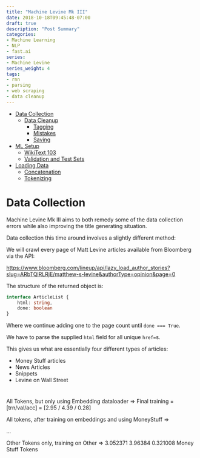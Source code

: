 ```yaml
---
title: "Machine Levine Mk III"
date: 2018-10-18T09:45:48-07:00
draft: true
description: "Post Summary"
categories:
- Machine Learning
- NLP
- fast.ai
series:
- Machine Levine
series_weight: 4
tags:
- rnn
- parsing
- web scraping
- data cleanup
---
```


- [Data Collection](#data-collection)
    - [Data Cleanup](#data-cleanup)
        - [Tagging](#tagging)
        - [Mistakes](#mistakes)
        - [Saving](#saving)
- [ML Setup](#ml-setup)
    - [WikiText 103](#wikitext-103)
    - [Validation and Test Sets](#validation-and-test-sets)
- [Loading Data](#loading-data)
    - [Concatenation](#concatenation)
    - [Tokenizing](#tokenizing)


# Data Collection

Machine Levine Mk III aims to both remedy some of the data collection errors while also improving the title generating situation.

Data collection this time around involves a slightly different method:

We will crawl every page of Matt Levine articles available from Bloomberg via the API:

https://www.bloomberg.com/lineup/api/lazy_load_author_stories?slug=ARbTQlRLRjE/matthew-s-levine&authorType=opinion&page=0

The structure of the returned object is:
```TypeScript
interface ArticleList {
    html: string,
    done: boolean
}
```
Where we continue adding one to the page count until `done === True`.

We have to parse the supplied `html` field for all unique `href=`s.

This gives us what are essentially four different types of articles:

* Money Stuff articles
* News Articles
* Snippets
* Levine on Wall Street



#
All Tokens, but only using Embedding dataloader
	=> Final training = [trn/val/acc] = [2.95 / 4.39 / 0.28]

All tokens, after training on embeddings and using MoneyStuff
	=> 

...

Other Tokens only, training on Other
    =>     3.052371   3.96384    0.321008
Money Stuff Tokens 
